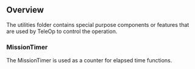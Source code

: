 ## Overview
The utilities folder contains special purpose components or features that are used by TeleOp to
control the operation.

### MissionTimer
The MissionTimer is used as a counter for elapsed time functions.
